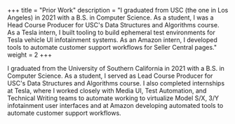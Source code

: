 +++
title = "Prior Work"
description = "I graduated from USC (the one in Los Angeles) in 2021 with a B.S. in Computer Science. As a student, I was a Head Course Producer for USC's Data Structures and Algorithms course. As a Tesla intern, I built tooling to build ephemeral test environments for Tesla vehicle UI infotainment systems. As an Amazon intern, I developed tools to automate customer support workflows for Seller Central pages."
weight = 2 
+++

I graduated from the University of Southern California in 2021 with a B.S. in Computer Science. As a student, I served as Lead Course Producer for USC's Data Structures and Algorithms course. I also completed internships at Tesla, where I worked closely with Media UI, Test Automation, and Technical Writing teams to automate working to virtualize Model S/X, 3/Y infotainment user interfaces and at Amazon developing automated tools to automate customer support workflows.
